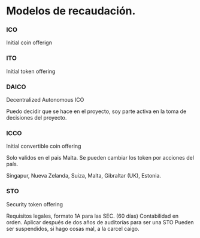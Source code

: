 # Modelos de recaudación.

### ICO

Initial coin offerign

### ITO

Initial token offering

### DAICO

Decentralized Autonomous ICO

Puedo decidir que se hace en el proyecto, soy parte activa en la toma de decisiones del proyecto.

### ICCO

Initial convertible coin offering

Solo validos en el pais Malta. Se pueden cambiar los token por acciones del país.

Singapur, Nueva Zelanda, Suiza, Malta, Gibraltar (UK), Estonia.

### STO

Security token offering

Requisitos legales, formato 1A para las SEC. (60 días)
Contabilidad en orden.
Aplicar después de dos años de auditorías para ser una STO
Pueden ser suspendidos, si hago cosas mal, a la carcel caigo.
